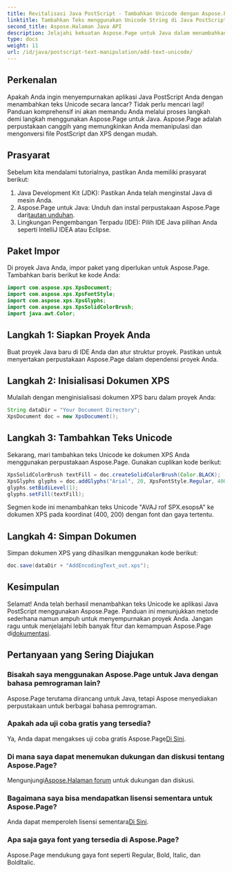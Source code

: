 ```yaml
---
title: Revitalisasi Java PostScript - Tambahkan Unicode dengan Aspose.Page
linktitle: Tambahkan Teks menggunakan Unicode String di Java PostScript
second_title: Aspose.Halaman Java API
description: Jelajahi kekuatan Aspose.Page untuk Java dalam menambahkan teks Unicode ke proyek PostScript Anda. Ikuti panduan langkah demi langkah kami untuk integrasi yang lancar. Unduh sekarang!
type: docs
weight: 11
url: /id/java/postscript-text-manipulation/add-text-unicode/
---
```

## Perkenalan
Apakah Anda ingin menyempurnakan aplikasi Java PostScript Anda dengan menambahkan teks Unicode secara lancar? Tidak perlu mencari lagi! Panduan komprehensif ini akan memandu Anda melalui proses langkah demi langkah menggunakan Aspose.Page untuk Java. Aspose.Page adalah perpustakaan canggih yang memungkinkan Anda memanipulasi dan mengonversi file PostScript dan XPS dengan mudah.
## Prasyarat
Sebelum kita mendalami tutorialnya, pastikan Anda memiliki prasyarat berikut:
1. Java Development Kit (JDK): Pastikan Anda telah menginstal Java di mesin Anda.
2.  Aspose.Page untuk Java: Unduh dan instal perpustakaan Aspose.Page dari[tautan unduhan](https://releases.aspose.com/page/java/).
3. Lingkungan Pengembangan Terpadu (IDE): Pilih IDE Java pilihan Anda seperti IntelliJ IDEA atau Eclipse.
## Paket Impor
Di proyek Java Anda, impor paket yang diperlukan untuk Aspose.Page. Tambahkan baris berikut ke kode Anda:
```java
import com.aspose.xps.XpsDocument;
import com.aspose.xps.XpsFontStyle;
import com.aspose.xps.XpsGlyphs;
import com.aspose.xps.XpsSolidColorBrush;
import java.awt.Color;
```
## Langkah 1: Siapkan Proyek Anda
Buat proyek Java baru di IDE Anda dan atur struktur proyek. Pastikan untuk menyertakan perpustakaan Aspose.Page dalam dependensi proyek Anda.
## Langkah 2: Inisialisasi Dokumen XPS
Mulailah dengan menginisialisasi dokumen XPS baru dalam proyek Anda:
```java
String dataDir = "Your Document Directory";
XpsDocument doc = new XpsDocument();
```
## Langkah 3: Tambahkan Teks Unicode
Sekarang, mari tambahkan teks Unicode ke dokumen XPS Anda menggunakan perpustakaan Aspose.Page. Gunakan cuplikan kode berikut:
```java
XpsSolidColorBrush textFill = doc.createSolidColorBrush(Color.BLACK);
XpsGlyphs glyphs = doc.addGlyphs("Arial", 20, XpsFontStyle.Regular, 400f, 200f, "AVAJ rof SPX.esopsA");
glyphs.setBidiLevel(1);
glyphs.setFill(textFill);
```
Segmen kode ini menambahkan teks Unicode "AVAJ rof SPX.esopsA" ke dokumen XPS pada koordinat (400, 200) dengan font dan gaya tertentu.
## Langkah 4: Simpan Dokumen
Simpan dokumen XPS yang dihasilkan menggunakan kode berikut:
```java
doc.save(dataDir + "AddEncodingText_out.xps");
```
## Kesimpulan
Selamat! Anda telah berhasil menambahkan teks Unicode ke aplikasi Java PostScript menggunakan Aspose.Page. Panduan ini menunjukkan metode sederhana namun ampuh untuk menyempurnakan proyek Anda.
 Jangan ragu untuk menjelajahi lebih banyak fitur dan kemampuan Aspose.Page di[dokumentasi](https://reference.aspose.com/page/java/).
## Pertanyaan yang Sering Diajukan
### Bisakah saya menggunakan Aspose.Page untuk Java dengan bahasa pemrograman lain?
Aspose.Page terutama dirancang untuk Java, tetapi Aspose menyediakan perpustakaan untuk berbagai bahasa pemrograman.
### Apakah ada uji coba gratis yang tersedia?
 Ya, Anda dapat mengakses uji coba gratis Aspose.Page[Di Sini](https://releases.aspose.com/).
### Di mana saya dapat menemukan dukungan dan diskusi tentang Aspose.Page?
 Mengunjungi[Aspose.Halaman forum](https://forum.aspose.com/c/page/39) untuk dukungan dan diskusi.
### Bagaimana saya bisa mendapatkan lisensi sementara untuk Aspose.Page?
 Anda dapat memperoleh lisensi sementara[Di Sini](https://purchase.aspose.com/temporary-license/).
### Apa saja gaya font yang tersedia di Aspose.Page?
Aspose.Page mendukung gaya font seperti Regular, Bold, Italic, dan BoldItalic.